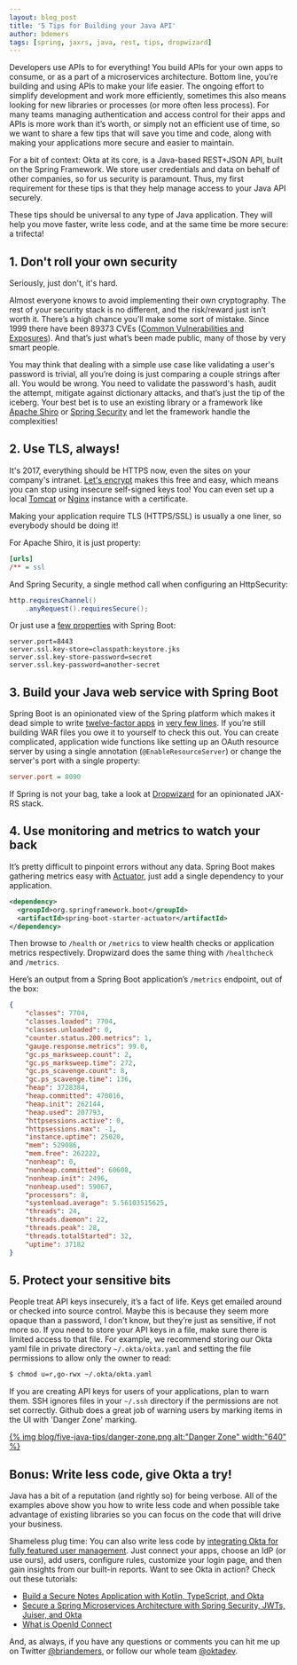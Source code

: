 ```yaml
---
layout: blog_post
title: '5 Tips for Building your Java API'
author: bdemers
tags: [spring, jaxrs, java, rest, tips, dropwizard]
---
```


Developers use APIs to for everything! You build APIs for your own apps to consume, or as a part of a microservices architecture. Bottom line, you’re building and using APIs to make your life easier. The ongoing effort to simplify development and work more efficiently, sometimes this also means looking for new libraries or processes (or more often less process). For many teams managing authentication and access control for their apps and APIs is more work than it’s worth, or simply not an efficient use of time, so we want to share a few tips that will save you time and code, along with making your applications more secure and easier to maintain. 

For a bit of context: Okta at its core, is a Java-based REST+JSON API, built on the Spring Framework. We store user credentials and data on behalf of other companies, so for us security is paramount. Thus, my first requirement for these tips is that they help manage access to your Java API securely.

These tips should be universal to any type of Java application. They will help you move faster, write less code, and at the same time be more secure: a trifecta!

## 1. Don't roll your own security

Seriously, just don't, it's hard. 

Almost everyone knows to avoid implementing their own cryptography. The rest of your security stack is no different, and the risk/reward just isn’t worth it. There’s a high chance you’ll make some sort of mistake. Since 1999 there have been 89373 CVEs ([Common Vulnerabilities and Exposures](https://cve.mitre.org/)). And that’s just what’s been made public, many of those by very smart people. 

You may think that dealing with a simple use case like validating a user's password is trivial, all you’re doing is just comparing a couple strings after all. You would be wrong. You need to validate the password's hash, audit the attempt, mitigate against dictionary attacks, and that’s just the tip of the iceberg. Your best bet is to use an existing library or a framework like [Apache Shiro](https://shiro.apache.org) or [Spring Security](https://projects.spring.io/spring-security/) and let the framework handle the complexities!

## 2. Use TLS, always!

It's 2017, everything should be HTTPS now, even the sites on your company's intranet. [Let's encrypt](https://letsencrypt.org/) makes this free and easy, which means you can stop using insecure self-signed keys too! You can even set up a local [Tomcat](https://community.letsencrypt.org/t/configuring-lets-encrypt-with-tomcat-6-x-and-7-x/32416) or [Nginx](https://www.digitalocean.com/community/tutorials/how-to-secure-nginx-with-let-s-encrypt-on-ubuntu-16-04) instance with a certificate. 

Making your application require TLS (HTTPS/SSL) is usually a one liner, so everybody should be doing it!

For Apache Shiro, it is just property:
```ini
[urls]
/** = ssl
```

And Spring Security, a single method call when configuring an HttpSecurity:
```java
http.requiresChannel()
    .anyRequest().requiresSecure(); 
```

Or just use a [few properties](https://docs.spring.io/spring-boot/docs/1.5.10.RELEASE/reference/html/howto-embedded-servlet-containers.html#howto-configure-ssl) with Spring Boot:

```properties
server.port=8443
server.ssl.key-store=classpath:keystore.jks
server.ssl.key-store-password=secret
server.ssl.key-password=another-secret
```

## 3. Build your Java web service with Spring Boot

Spring Boot is an opinionated view of the Spring platform which makes it dead simple to write [twelve-factor apps](https://12factor.net/) in [very few lines](https://www.youtube.com/watch?v=yHtSwGn7doc). If you’re still building WAR files you owe it to yourself to check this out. You can create complicated, application wide functions like setting up an OAuth resource server by using a single annotation (`@EnableResourceServer`) or change the server's port with a single property:
```ini
server.port = 8090
```

If Spring is not your bag, take a look at [Dropwizard](http://www.dropwizard.io/1.1.2/docs/) for an opinionated JAX-RS stack.

## 4. Use monitoring and metrics to watch your back

It’s pretty difficult to pinpoint errors without any data. Spring Boot makes gathering metrics easy with [Actuator](https://spring.io/blog/2017/08/22/introducing-actuator-endpoints-in-spring-boot-2-0), just add a single dependency to your application.

```xml
<dependency>
  <groupId>org.springframework.boot</groupId>
  <artifactId>spring-boot-starter-actuator</artifactId>
</dependency>
```

Then browse to `/health` or `/metrics` to view health checks or application metrics respectively. Dropwizard does the same thing with `/healthcheck` and `/metrics`.

Here’s an output from a Spring Boot application’s `/metrics` endpoint, out of the box:

```json
{
    "classes": 7704,
    "classes.loaded": 7704,
    "classes.unloaded": 0,
    "counter.status.200.metrics": 1,
    "gauge.response.metrics": 99.0,
    "gc.ps_marksweep.count": 2,
    "gc.ps_marksweep.time": 272,
    "gc.ps_scavenge.count": 8,
    "gc.ps_scavenge.time": 136,
    "heap": 3728384,
    "heap.committed": 470016,
    "heap.init": 262144,
    "heap.used": 207793,
    "httpsessions.active": 0,
    "httpsessions.max": -1,
    "instance.uptime": 25020,
    "mem": 529086,
    "mem.free": 262222,
    "nonheap": 0,
    "nonheap.committed": 60608,
    "nonheap.init": 2496,
    "nonheap.used": 59067,
    "processors": 8,
    "systemload.average": 5.56103515625,
    "threads": 24,
    "threads.daemon": 22,
    "threads.peak": 28,
    "threads.totalStarted": 32,
    "uptime": 37182
}

```

## 5. Protect your sensitive bits

People treat API keys insecurely, it’s a fact of life. Keys get emailed around or checked into source control. Maybe this is because they seem more opaque than a password, I don't know, but they’re just as sensitive, if not more so. If you need to store your API keys in a file, make sure there is limited access to that file. For example, we recommend storing our Okta yaml file in private directory `~/.okta/okta.yaml` and setting the file permissions to allow only the owner to read:

```bash
$ chmod u=r,go-rwx ~/.okta/okta.yaml
```

If you are creating API keys for users of your applications, plan to warn them. SSH ignores files in your `~/.ssh` directory if the permissions are not set correctly. Github does a great job of warning users by marking items in the UI with 'Danger Zone' marking.

<a href="https://www.youtube.com/watch?v=yK0P1Bk8Cx4" target="_blank">
{% img blog/five-java-tips/danger-zone.png alt:"Danger Zone" width:"640" %}
</a>

## Bonus: Write less code, give Okta a try!

Java has a bit of a reputation (and rightly so) for being verbose. All of the examples above show you how to write less code and when possible take advantage of existing libraries so you can focus on the code that will drive your business.

Shameless plug time: You can also write less code by [integrating Okta for fully featured user management](https://developer.okta.com/signup/). Just connect your apps, choose an IdP (or use ours), add users, configure rules, customize your login page, and then gain insights from our built-in reports. Want to see Okta in action? Check out these tutorials:

* [Build a Secure Notes Application with Kotlin, TypeScript, and Okta](https://scotch.io/tutorials/build-a-secure-notes-application-with-kotlin-typescript-and-okta)
* [Secure a Spring Microservices Architecture with Spring Security, JWTs, Juiser, and Okta](https://developer.okta.com/blog/2017/08/08/secure-spring-microservices)
* [What is OpenId Connect](https://developer.okta.com/blog/2017/07/25/oidc-primer-part-1)

And, as always, if you have any questions or comments you can hit me up on Twitter [@briandemers](https://twitter.com/briandemers), or follow our whole team [@oktadev](https://twitter.com/OktaDev).
